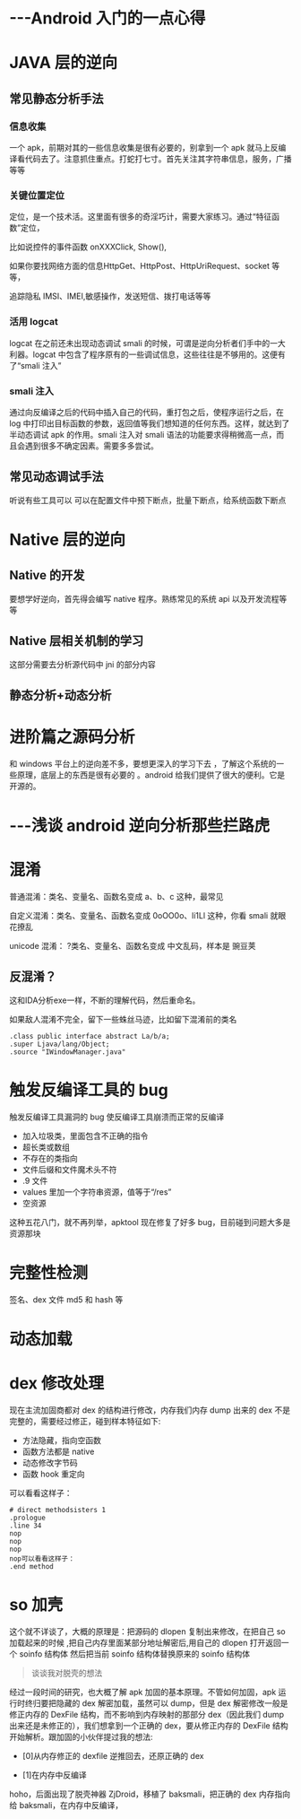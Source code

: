 # ---Android 入门的一点心得 

# JAVA 层的逆向



## 常见静态分析手法



### 信息收集

一个 apk，前期对其的一些信息收集是很有必要的，别拿到一个 apk 就马上反编译看代码去了。注意抓住重点。打蛇打七寸。首先关注其字符串信息，服务，广播等等



### 关键位置定位	

定位，是一个技术活。这里面有很多的奇淫巧计，需要大家练习。通过“特征函数”定位，

比如说控件的事件函数 onXXXClick, Show(),

如果你要找网络方面的信息HttpGet、HttpPost、HttpUriRequest、socket 等等，

追踪隐私 IMSI、IMEI,敏感操作，发送短信、拨打电话等等



### 活用 logcat

logcat 在之前还未出现动态调试 smali 的时候，可谓是逆向分析者们手中的一大利器。logcat 中包含了程序原有的一些调试信息，这些往往是不够用的。这便有了“smali 注入”



### smali 注入

通过向反编译之后的代码中插入自己的代码，重打包之后，使程序运行之后，在 log 中打印出目标函数的参数，返回值等我们想知道的任何东西。这样，就达到了半动态调试 apk 的作用。smali 注入对 smali 语法的功能要求得稍微高一点，而且会遇到很多不确定因素。需要多多尝试。

## 常见动态调试手法

听说有些工具可以 可以在配置文件中预下断点，批量下断点，给系统函数下断点 

# Native 层的逆向

## Native 的开发

要想学好逆向，首先得会编写 native 程序。熟练常见的系统 api 以及开发流程等等

## Native 层相关机制的学习

这部分需要去分析源代码中 jni 的部分内容

## 静态分析+动态分析

# 进阶篇之源码分析

和 windows 平台上的逆向差不多，要想更深入的学习下去 ，了解这个系统的一些原理，底层上的东西是很有必要的 。android 给我们提供了很大的便利。它是开源的。

# ---浅谈 android 逆向分析那些拦路虎

# 混淆

普通混淆：类名、变量名、函数名变成 a、b、c 这种，最常见

自定义混淆：类名、变量名、函数名变成 0oOO0o、li1Ll 这种，你看 smali 就眼花撩乱

unicode 混淆： ?类名、变量名、函数名变成 中文乱码，样本是 豌豆荚

## 反混淆？

这和IDA分析exe一样，不断的理解代码，然后重命名。

如果敌人混淆不完全，留下一些蛛丝马迹，比如留下混淆前的类名

```
.class public interface abstract La/b/a;
.super Ljava/lang/Object;
.source "IWindowManager.java"
```

# 触发反编译工具的 bug

触发反编译工具漏洞的 bug 使反编译工具崩溃而正常的反编译

- 加入垃圾类，里面包含不正确的指令
- 超长类或数组
- 不存在的类指向
- 文件后缀和文件魔术头不符
- .9 文件
- values 里加一个字符串资源，值等于“/res”
- 空资源

这种五花八门，就不再列举，apktool 现在修复了好多 bug，目前碰到问题大多是资源那块

# 完整性检测

签名、dex 文件 md5 和 hash 等

# 动态加载

# dex 修改处理

现在主流加固商都对 dex 的结构进行修改，内存我们内存 dump 出来的 dex 不是完整的，需要经过修正，碰到样本特征如下:

- 方法隐藏，指向空函数
- 函数方法都是 native
- 动态修改字节码
- 函数 hook 重定向

可以看看这样子：

```assembly
# direct methodsisters 1
.prologue
.line 34
nop
nop
nop
nop可以看看这样子：
.end method
```





# so 加壳

这个就不详谈了，大概的原理是：把源码的 dlopen 复制出来修改，在把自己 so 加载起来的时候 ,把自己内存里面某部分地址解密后,用自己的 dlopen 打开返回一个 soinfo 结构体 然后把当前 soinfo 结构体替换原来的 soinfo 结构体

> 谈谈我对脱壳的想法

经过一段时间的研究，也大概了解 apk 加固的基本原理。不管如何加固，apk 运行时终归要把隐藏的 dex 解密加载，虽然可以 dump，但是 dex 解密修改一般是修正内存的 DexFile 结构，而不影响到内存映射的那部分 dex（因此我们 dump 出来还是未修正的），我们想拿到一个正确的 dex，要从修正内存的 DexFile 结构开始解析。跟加固的小伙伴提过我的想法:

- [0]从内存修正的 dexfile 逆推回去，还原正确的 dex

- [1]在内存中反编译

hoho，后面出现了脱壳神器 ZjDroid，移植了 baksmali，把正确的 dex 内存指向给 baksmali，在内存中反编译，